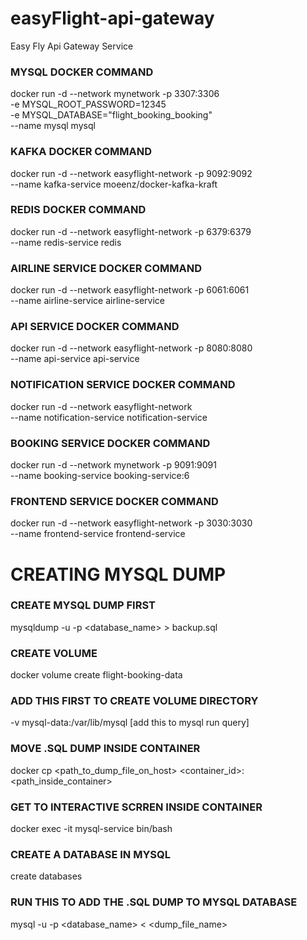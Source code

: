 # easyFlight-api-gateway
Easy Fly Api Gateway Service

### MYSQL DOCKER COMMAND
docker run -d --network mynetwork -p 3307:3306 \
-e MYSQL_ROOT_PASSWORD=12345 \
-e MYSQL_DATABASE="flight_booking_booking" \
--name mysql mysql

### KAFKA DOCKER COMMAND
docker run -d --network easyflight-network -p 9092:9092 \
--name kafka-service moeenz/docker-kafka-kraft 

### REDIS DOCKER COMMAND
docker run -d --network easyflight-network -p 6379:6379 \
--name redis-service redis   

### AIRLINE SERVICE DOCKER COMMAND
docker run -d --network easyflight-network -p 6061:6061 \
--name airline-service airline-service    

### API SERVICE DOCKER COMMAND
docker run -d --network easyflight-network -p 8080:8080 \
--name api-service api-service

### NOTIFICATION SERVICE DOCKER COMMAND
docker run -d --network easyflight-network \
--name notification-service notification-service

### BOOKING SERVICE DOCKER COMMAND
docker run -d --network mynetwork -p 9091:9091 \
--name booking-service booking-service:6

### FRONTEND SERVICE DOCKER COMMAND
docker run -d --network easyflight-network -p 3030:3030 \
--name frontend-service frontend-service


# CREATING MYSQL DUMP

### CREATE MYSQL DUMP FIRST
mysqldump -u <username> -p <database_name> > backup.sql

### CREATE VOLUME
docker volume create flight-booking-data

### ADD THIS FIRST TO CREATE VOLUME DIRECTORY
-v mysql-data:/var/lib/mysql [add this to mysql run query]

### MOVE .SQL DUMP INSIDE CONTAINER
docker cp <path_to_dump_file_on_host> <container_id>:<path_inside_container>

### GET TO INTERACTIVE SCRREN INSIDE CONTAINER
docker exec -it mysql-service bin/bash

### CREATE A DATABASE IN MYSQL
create databases

### RUN THIS TO ADD THE .SQL DUMP TO MYSQL DATABASE
mysql -u <username> -p <database_name> < <dump_file_name>

